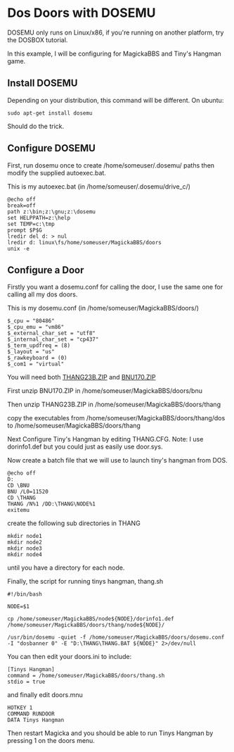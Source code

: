 # Dos Doors with DOSEMU

DOSEMU only runs on Linux/x86, if you're running on another platform, try the DOSBOX tutorial.

In this example, I will be configuring for MagickaBBS and Tiny's Hangman game.

## Install DOSEMU

Depending on your distribution, this command will be different. On ubuntu:

    sudo apt-get install dosemu

Should do the trick.

## Configure DOSEMU

First, run dosemu once to create /home/someuser/.dosemu/ paths then modify the supplied autoexec.bat.


This is my autoexec.bat (in /home/someuser/.dosemu/drive_c/)

    @echo off
    break=off
    path z:\bin;z:\gnu;z:\dosemu
    set HELPPATH=z:\help
    set TEMP=c:\tmp
    prompt $P$G
    lredir del d: > nul
    lredir d: linux\fs/home/someuser/MagickaBBS/doors
    unix -e



## Configure a Door

Firstly you want a dosemu.conf for calling the door, I use the same one for calling all my dos doors.

This is my dosemu.conf (in /home/someuser/MagickaBBS/doors/)

    $_cpu = "80486"
    $_cpu_emu = "vm86"
    $_external_char_set = "utf8"
    $_internal_char_set = "cp437"
    $_term_updfreq = (8)
    $_layout = "us"
    $_rawkeyboard = (0)
    $_com1 = "virtual"

You will need both [THANG23B.ZIP](http://tinysbbs.com/files/tsoft/THANG23B.ZIP) and [BNU170.ZIP](http://www.pcmicro.com/bnu/bnu170.zip)

First unzip BNU170.ZIP in /home/someuser/MagickaBBS/doors/bnu

Then unzip THANG23B.ZIP in /home/someuser/MagickaBBS/doors/thang

copy the executables from /home/someuser/MagickaBBS/doors/thang/dos to /home/someuser/MagickaBBS/doors/thang

Next Configure Tiny's Hangman by editing THANG.CFG. Note: I use dorinfo1.def but you could just as easily use door.sys.

Now create a batch file that we will use to launch tiny's hangman from DOS.

    @echo off
    D:
    CD \BNU
    BNU /L0=11520
    CD \THANG
    THANG /N%1 /DD:\THANG\NODE%1
    exitemu

create the following sub directories in THANG

    mkdir node1
    mkdir node2
    mkdir node3
    mkdir node4
    
until you have a directory for each node.

Finally, the script for running tinys hangman, thang.sh

    #!/bin/bash
    
    NODE=$1
    
    cp /home/someuser/MagickaBBS/node${NODE}/dorinfo1.def /home/someuser/MagickaBBS/doors/thang/node${NODE}/
    
    /usr/bin/dosemu -quiet -f /home/someuser/MagickaBBS/doors/dosemu.conf -I "dosbanner 0" -E "D:\THANG\THANG.BAT ${NODE}" 2>/dev/null

You can then edit your doors.ini to include:

    [Tinys Hangman]
    command = /home/someuser/MagickaBBS/doors/thang.sh
    stdio = true

and finally edit doors.mnu

    HOTKEY 1
    COMMAND RUNDOOR
    DATA Tinys Hangman

Then restart Magicka and you should be able to run Tinys Hangman by pressing 1 on the doors menu.